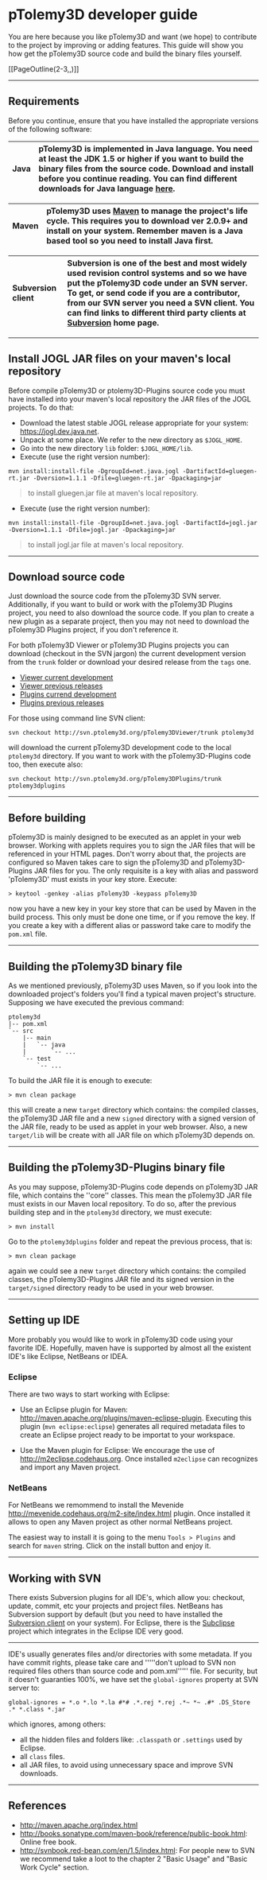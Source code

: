 # pTolemy3D developer guide #

You are here because you like pTolemy3D and want (we hope) to contribute to the project by improving or adding features. This guide will show you how get the pTolemy3D source code and build the binary files yourself.

[[PageOutline(2-3,,)]]

---


## Requirements ##

Before you continue, ensure that you have installed the appropriate versions of the following software:

| Java | pTolemy3D is implemented in Java language. You need at least the JDK 1.5 or higher if you want to build the binary files from the source code. Download and install before you continue reading. You can find different downloads for Java language [here](http://java.sun.com/javase/downloads/index.jsp). |
|:-----|:------------------------------------------------------------------------------------------------------------------------------------------------------------------------------------------------------------------------------------------------------------------------------------------------------------|

| Maven | pTolemy3D uses [Maven](http://maven.apache.org) to manage the project's life cycle. This requires you to download ver 2.0.9+ and install on your system. Remember maven is a Java based tool so you need to install Java first. |
|:------|:--------------------------------------------------------------------------------------------------------------------------------------------------------------------------------------------------------------------------------|

| Subversion client | Subversion is one of the best and most widely used revision control systems and so we have put the pTolemy3D code under an SVN server. To get, or send code if you are a contributor, from our SVN server you need a SVN client. You can find links to different third party clients at [Subversion](http://subversion.tigris.org) home page.|
|:------------------|:---------------------------------------------------------------------------------------------------------------------------------------------------------------------------------------------------------------------------------------------------------------------------------------------------------------------------------------------|

---



## Install JOGL JAR files on your maven's local repository ##

Before compile pTolemy3D or ptolemy3D-Plugins source code you must have installed into your maven's local repository the JAR files of the JOGL projects. To do that:

  * Download the latest stable JOGL release appropriate for your system: https://jogl.dev.java.net.
  * Unpack at some place. We refer to the new directory as `$JOGL_HOME`.
  * Go into the new directory `lib` folder: `$JOGL_HOME/lib`.
  * Execute (use the right version number):
```
mvn install:install-file -DgroupId=net.java.jogl -DartifactId=gluegen-rt.jar -Dversion=1.1.1 -Dfile=gluegen-rt.jar -Dpackaging=jar
```
> to install gluegen.jar file at maven's local repository.
  * Execute (use the right version number):
```
mvn install:install-file -DgroupId=net.java.jogl -DartifactId=jogl.jar -Dversion=1.1.1 -Dfile=jogl.jar -Dpackaging=jar
```
> to install jogl.jar file at maven's local repository.

---



## Download source code ##

Just download the source code from the pTolemy3D SVN server. Additionally, if you want to build or work with the pTolemy3D Plugins project, you need to also download the source code.
If you plan to create a new plugin as a separate project, then you may not need to download the pTolemy3D Plugins project, if you don't reference it.

For both pTolemy3D Viewer or pTolemy3D Plugins projects you can download (checkout in the SVN jargon) the current development version from the `trunk` folder or download your desired release from the `tags` one.

  * [Viewer current development](http://svn.ptolemy3d.org/pTolemy3DViewer/trunk)
  * [Viewer previous releases](http://svn.ptolemy3d.org/pTolemy3DViewer/tags)
  * [Plugins currend development](http://svn.ptolemy3d.org/pTolemy3DPlugins/trunk)
  * [Plugins previous releases](http://svn.ptolemy3d.org/pTolemy3DPlugins/tags)

For those using command line SVN client:
```
svn checkout http://svn.ptolemy3d.org/pTolemy3DViewer/trunk ptolemy3d
```

will download the current pTolemy3D development code to the local `ptolemy3d` directory.
If you want to work with the pTolemy3D-Plugins code too, then execute also:
```
svn checkout http://svn.ptolemy3d.org/pTolemy3DPlugins/trunk ptolemy3dplugins
```

---



## Before building ##

pTolemy3D is mainly designed to be executed as an applet in your web browser. Working with applets requires you to sign the JAR files that will be referenced in your HTML pages.
Don't worry about that, the projects are configured so Maven takes care to sign the pTolemy3D and pTolemy3D-Plugins JAR files for you. The only requisite is a key with alias and password 'pTolemy3D' must exists in your key store. Execute:

```
> keytool -genkey -alias pTolemy3D -keypass pTolemy3D
```

now you have a new key in your key store that can be used by Maven in the build process. This only must be done one time, or if you remove the key.
If you create a key with a different alias or password take care to modify the `pom.xml` file.

---



## Building the pTolemy3D binary file ##

As we mentioned previously, pTolemy3D uses Maven, so if you look into the downloaded project's folders you'll find a typical maven project's structure. Supposing we have executed the previous command:
```
ptolemy3d
|-- pom.xml
`-- src
    |-- main
    |   `-- java
    |       `-- ...
    `-- test
        `-- ...
```

To build the JAR file it is enough to execute:
```
> mvn clean package
```
this will create a new `target` directory which contains: the compiled classes, the pTolemy3D JAR file and a new `signed` directory with a signed version of the JAR file, ready to be used as applet in your web browser. Also, a new `target/lib` will be create with all JAR file on which pTolemy3D depends on.

---



## Building the pTolemy3D-Plugins binary file ##

As you may suppose, pTolemy3D-Plugins code depends on pTolemy3D JAR file, which contains the ''core'' classes. This mean the pTolemy3D JAR file must exists in our Maven local repository. To do so, after the previous building step and in the `ptolemy3d` directory, we must execute:

```
> mvn install
```

Go to the `ptolemy3dplugins` folder and repeat the previous process, that is:
```
> mvn clean package
```

again we could see a new `target` directory which contains: the compiled classes, the pTolemy3D-Plugins JAR file and its signed version in the `target/signed` directory ready to be used in your web browser.

---



## Setting up IDE ##

More probably you would like to work in pTolemy3D code using your favorite IDE. Hopefully, maven have is supported by almost all the existent IDE's like Eclipse, NetBeans or IDEA.

### Eclipse ###
There are two ways to start working with Eclipse:

  * Use an Eclipse plugin for Maven: http://maven.apache.org/plugins/maven-eclipse-plugin. Executing this plugin (`mvn eclipse:eclipse`) generates all required metadata files to create an Eclipse project ready to be importat to your workspace.

  * Use the Maven plugin for Eclipse: We encourage the use of http://m2eclipse.codehaus.org. Once installed `m2eclipse` can recognizes and import any Maven project.

### NetBeans ###

For NetBeans we remommend to install the Mevenide http://mevenide.codehaus.org/m2-site/index.html plugin. Once installed it allows to open any Maven project as other normal NetBeans project.

The easiest way to install it is going to the menu `Tools > Plugins` and search for `maven` string. Click on the install button and enjoy it.


---



## Working with SVN ##

There exists Subversion plugins for all IDE's, which allow you: checkout, update, commit, etc your projects and project files. NetBeans has Subversion support by default (but you need to have installed the [Subversion client](http://subversion.tigris.org/) on your system). For Eclipse, there is the [Subclipse](http://subclipse.tigris.org/) project which integrates in the Eclipse IDE very good.

---

IDE's usually generates files and/or directories with some metadata. If you have commit rights, please take care and '''''don't upload to SVN non required files others than source code and pom.xml''''' file.
For security, but it doesn't guaranties 100%, we have set the `global-ignores` property at SVN server to:

```
global-ignores = *.o *.lo *.la #*# .*.rej *.rej .*~ *~ .#* .DS_Store .* *.class *.jar
```

which ignores, among others:
  * all the hidden files and folders like: `.classpath` or `.settings` used by Eclipse.
  * all `class` files.
  * all JAR files, to avoid using unnecessary space and improve SVN downloads.

---



## References ##
  * http://maven.apache.org/index.html
  * http://books.sonatype.com/maven-book/reference/public-book.html: Online free book.
  * http://svnbook.red-bean.com/en/1.5/index.html: For people new to SVN we recommend take a loot to the chapter 2 "Basic Usage" and "Basic Work Cycle" section.